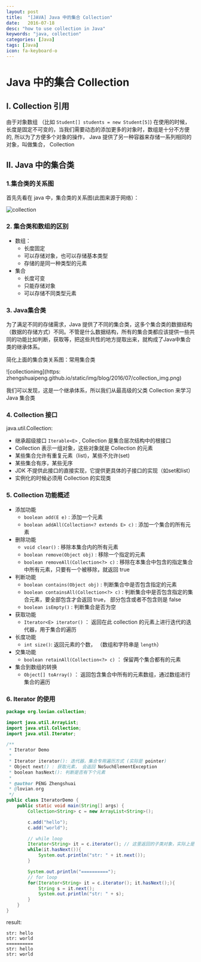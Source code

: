 ```yaml
---
layout: post
title:  "[JAVA] Java 中的集合 Collection"
date:   2016-07-18
desc: "how to use collection in Java"
keywords: "java, collection"
categories: [Java]
tags: [Java]
icon: fa-keyboard-o
---
```


# Java 中的集合 Collection

## I. Collection 引用

由于对象数组 （比如 ```Student[] students = new Student[5]```) 在使用的时候，长度是固定不可变的，当我们需要动态的添加更多的对象时，数组是十分不方便的,  所以为了方便多个对象的操作， Java 提供了另一种容器来存储一系列相同的对象，叫做集合， Collection

## II. Java 中的集合类

### 1.集合类的关系图

首先先看在 java 中，集合类的关系图(此图来源于网络）：

![collection](https://zhengshuaipeng.github.io/static/img/blog/2016/07/collection.png)


### 2. 集合类和数组的区别

-	数组：
	-	长度固定
	-	可以存储对象，也可以存储基本类型
	-	存储的是同一种类型的元素
-	集合
	-	长度可变
	-	只能存储对象
	-	可以存储不同类型元素

### 3. Java集合类

为了满足不同的存储需求，Java 提供了不同的集合类，这多个集合类的数据结构（数据的存储方式）不同。不管是什么数据结构，所有的集合类都应该提供一些共同的功能比如判断，获取等，把这些共性的地方提取出来，就构成了Java中集合类的继承体系。

简化上面的集合类关系图：常用集合类

![collectionimg](https: zhengshuaipeng.github.io/static/img/blog/2016/07/collection_img.png)

我们可以发现，这是一个继承体系，所以我们从最高级的父类 Collection 来学习 Java 集合类

### 4. Collection 接口

java.util.Collection<E>:

-	继承超级接口 ```Iterable<E>``` , Collection 是集合层次结构中的根接口
-	Collection 表示一组对象，这些对象就是 Collection 的元素
-	某些集合允许有重复元素（list)，某些不允许(set)
-	某些集合有序，某些无序
-	JDK 不提供此接口的直接实现，它提供更具体的子接口的实现（如set和list）
-	实例化的时候必须用 Collection 的实现类

### 5. Collection 功能概述

-	添加功能
	-	```boolean add(E e)``` : 添加一个元素
	-	```boolean addAll(Collection<? extends E> c)``` : 添加一个集合的所有元素
-	删除功能
	-	```void clear()``` : 移除本集合内的所有元素
	-	```boolean remove(Object obj)``` : 移除一个指定的元素
	-	```boolean removeAll(Collection<?> c)``` : 移除在本集合中包含的指定集合中所有元素，只要有一个被移除，就返回 true
-	判断功能
	-	```boolean contains(Object obj)``` : 判断集合中是否包含指定的元素
	-	```boolean containsAll(Collection<?> c)``` : 判断集合中是否包含指定的集合元素，要全部包含才会返回 true， 部分包含或者不包含则是 false
	-	```boolean isEmpty()``` : 判断集合是否为空
-	获取功能
	-	```Iterator<E> iterator()``` ： 返回在此 collection 的元素上进行迭代的迭代器，用于集合的遍历
-	长度功能
	-	```int size()```: 返回元素的个数， （数组和字符串是 ```length```）
-	交集功能
	-	```boolean retainAll(Collection<?> c)``` ： 保留两个集合都有的元素
-	集合到数组的转换
	-	```Object[] toArray()``` ： 返回包含集合中所有的元素数组，通过数组进行集合的遍历


### 6. Iterator 的使用

```java
package org.lovian.collection;

import java.util.ArrayList;
import java.util.Collection;
import java.util.Iterator;

/**
 * Iterator Demo
 *
 * Iterator iterator(): 迭代器，集合专用遍历方式 (实际是 pointer)
 * Object next() : 获取元素， 会返回 NoSuchElementException
 * boolean hasNext(): 判断是否有下个元素
 *
 * @author PENG Zhengshuai
 * @lovian.org
 */
public class IteratorDemo {
	public static void main(String[] args) {
		Collection<String> c = new ArrayList<String>();

		c.add("hello");
		c.add("world");

		// while loop
		Iterator<String> it = c.iterator(); // 这里返回的子类对象，实际上是多态
		while(it.hasNext()){
			System.out.println("str: " + it.next());
		}

		System.out.println("==========");
		// for loop
		for(Iterator<String> it = c.iterator(); it.hasNext();){
			String s = it.next();
			System.out.println("str: " + s);
		}
	}
}
```

result:

```
str: hello
str: world
==========
str: hello
str: world
```
